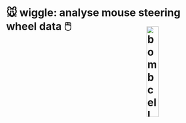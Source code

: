 # 🐭 wiggle: analyse mouse steering wheel data 🖱️ <img src="https://images.rawpixel.com/image_800/cHJpdmF0ZS9sci9pbWFnZXMvd2Vic2l0ZS8yMDIyLTA4L2pvYjk1Mi0wNTcteC5qcGc.jpg" width="25%" title="bombcell" alt="bombcell" align="right" vspace = "20">
